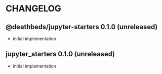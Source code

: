 # CHANGELOG

## @deathbeds/jupyter-starters 0.1.0 (unreleased)

- initial implementation

## jupyter_starters 0.1.0 (unreleased)

- initial implementation
